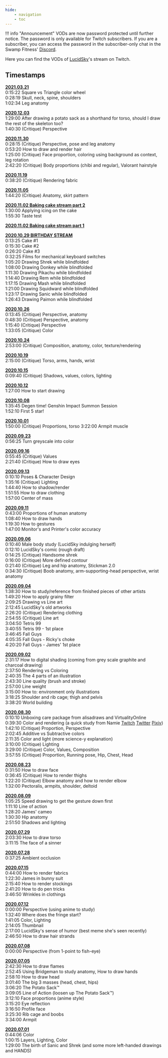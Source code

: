 ```yaml
---
hide:
    - navigation
    - toc
---
```


!!! info "Announcement"
    VODs are now password protected until further notice. The password is only available for Twitch subscribers. If you are a subscriber, you can access the password in the subscriber-only chat in the Swamp Fitness' [Discord](https://discord.gg/VG2nGw4).

Here you can find the VODs of [LucidSky](gym-staff.md#leader)'s stream on Twitch.

## Timestamps

[**2021.03.21**](https://vod.swamp.fitness/20210321_v957277387_Art.mp4)  
0:15:22 Square vs Triangle color wheel  
0:28:19 Skull, neck, spine, shoulders  
1:02:34 Leg anatomy

[**2020.12.03**](https://vod.swamp.fitness/20201203_823848876_Art.mp4)  
1:29:00 After drawing a potato sack as a shorthand for torso, should I draw the rest of the skeleton too?  
1:40:30 (Critique) Perspective  

[**2020.11.30**](https://vod.swamp.fitness/20201130_820469972_Art.mp4)  
0:28:15 (Critique) Perspective, pose and leg anatomy  
0:53:20 How to draw and render hair  
1:25:00 (Critique) Face proportion, coloring using background as context, leg rotation  
2:42:20 (Critique) Body proportions (chibi and regular), Valorant hairstyle  

[**2020.11.19**](https://vod.swamp.fitness/20201119_807964830_Art.mp4)  
0:38:20 (Critique) Rendering fabric  

[**2020.11.05**](https://vod.swamp.fitness/20201105_792373913_Art.mp4)  
1:44:20 (Critique) Anatomy, skirt pattern  

[**2020.11.02 Baking cake stream part 2**](https://vod.swamp.fitness/20201102_789467310_Art.mp4)  
1:30:00 Applying icing on the cake  
1:55:30 Taste test  

[**2020.11.02 Baking cake stream part 1**](https://vod.swamp.fitness/20201102_789417989_Art.mp4)  

[**2020.10.29 BIRTHDAY STREAM**](https://vod.swamp.fitness/20201029_785109594_Art.mp4)  
0:13:25 Cake #1  
0:15:30 Cake #2  
0:26:20 Cake #3  
0:32:25 Films for mechanical keyboard switches  
1:05:20 Drawing Shrek while blindfolded  
1:08:00 Drawing Donkey while blindfolded  
1:11:30 Drawing Pikachu while blindfolded  
1:14:40 Drawing Rem while blindfolded  
1:17:15 Drawing Mash while blindfolded  
1:21:00 Drawing Squidward while blindfolded  
1:23:17 Drawing Sanic while blindfolded  
1:26:43 Drawing Paimon while blindfolded  

[**2020.10.26**](https://vod.swamp.fitness/20201026_782094102_Art.mp4)  
0:13:45 (Critique) Perspective, anatomy  
0:48:30 (Critique) Perspective, anatomy  
1:15:40 (Critique) Perspective  
1:33:05 (Critique) Color

[**2020.10.24**](https://vod.swamp.fitness/20201024_779952201_Art.mp4)  
2:53:00 (Critique) Composition, anatomy, color, texture/rendering  

[**2020.10.19**](https://vod.swamp.fitness/20201019_774886184_Art.mp4)  
2:15:00 (Critique) Torso, arms, hands, wrist  

[**2020.10.15**](https://vod.swamp.fitness/20201015_770717386_Art.mp4)  
0:09:40 (Critique) Shadows, values, colors, lighting  

[**2020.10.12**](https://vod.swamp.fitness/20201012_767895461_Art.mp4)  
1:27:00 How to start drawing  

[**2020.10.08**](https://vod.swamp.fitness/20201008_763855918_Art.mp4)  
1:35:45 Degen time! Genshin Impact Summon Session  
1:52:10 First 5 star!  

[**2020.10.01**](https://vod.swamp.fitness/20201001_757068483_Art.mp4)  
1:50:00 (Critique) Proportions, torso
3:22:00 Armpit muscle  

[**2020.09.23**](https://vod.swamp.fitness/20200923_750244992_Art.mp4)  
0:56:25 Turn greyscale into color  

[**2020.09.16**](https://vod.swamp.fitness/20200916_743371227_Art.mp4)  
0:55:45 (Critique) Values  
2:21:40 (Critique) How to draw eyes  

[**2020.09.13**](https://vod.swamp.fitness/20200913_740517800_Art.mp4)  
0:10:10 Poses & Character Design  
1:35:16 (Critique) Lighting  
1:44:40 How to shadow/render  
1:51:55 How to draw clothing  
1:57:00 Center of mass  

[**2020.09.11**](https://vod.swamp.fitness/20200911_738473719_Art.mp4)  
0:43:00 Proportions of human anatomy  
1:08:40 How to draw hands  
1:19:30 How to gestures  
1:47:00 Monitor's and Printer's color accuracy  

[**2020.09.06**](https://vod.swamp.fitness/20200906_733731654_Art.mp4)  
0:10:40 Male body study (LucidSky indulging herself)  
0:12:10 LucidSky's comic (rough draft)  
0:14:25 (Critique) Handsome shrek  
0:16:00 (Critique) More defined contour  
0:21:40 (Critique) Leg and hip anatomy, Stickman 2.0  
0:34:30 (Critique) Boob anatomy, arm-supporting-head perspective, wrist anatomy  

[**2020.09.04**](https://vod.swamp.fitness/20200904_731706704_Art.mp4)  
1:38:30 How to study/reference from finished pieces of other artists  
1:49:20 How to apply grainy filter  
2:09:25 Drawing vs Line art  
2:12:45 LucidSky's old artworks  
2:26:20 (Critique) Rendering clothing  
2:54:55 (Critique) Line art  
3:04:50 Tetris 99  
3:40:55 Tetris 99 - 1st place  
3:46:45 Fall Guys  
4:05:35 Fall Guys - Ricky's choke  
4:20:20 Fall Guys - James' 1st place  

[**2020.09.02**](https://vod.swamp.fitness/20200902_729695685_Art.mp4)  
2:31:17 How to digital shading (coming from grey scale graphite and charcoal drawing)  
2:37:50 Rendering vs Coloring  
2:40:35 The 4 parts of an illustration  
2:43:30 Line quality (brush and stroke)  
2:57:00 Line weight  
3:15:00 How to: environment only illustrations  
3:18:25 Shoulder and rib cage; thigh and pelvis  
3:38:20 World building  

[**2020.08.30**](https://vod.swamp.fitness/20200830_726742711_Art.mp4)  
0:10:10 Unboxing care package from alisadraws and VirtualityOnline  
0:39:30 Color and rendering (a quick study from Namie [Twitch](https://twitch.tv/namgoreng) [Twitter](https://twitter.com/namgoreng) [Pixiv](https://www.pixiv.net/en/users/3829860))  
1:42:10 (Critique) Proportion, Perspective  
2:02:45 Additive vs Subtractive colors  
2:11:35 Color and light (more science-y explanation)  
3:10:00 (Critique) Lighting  
3:29:00 (Critique) Color, Values, Composition  
3:57:55 (Critique) Proportion, Running pose, Hip, Chest, Head  

[**2020.08.23**](https://vod.swamp.fitness/20200823_719690223_Art.mp4)  
0:31:50 How to draw face  
0:36:45 (Critique) How to render thighs  
1:22:20 (Critique) Elbow anatomy and how to render elbow  
1:32:00 Pectoralis, armpits, shoulder, deltoid  

[**2020.08.09**](https://vod.swamp.fitness/20200809_705675755_Art.mp4)  
1:05:25 Speed drawing to get the gesture down first  
1:11:10 Line of action  
1:28:20 James' cameo  
1:30:30 Hip anatomy  
2:51:50 Shadows and lighting  

[**2020.07.29**](https://vod.swamp.fitness/20200729_694874980_Art.mp4)  
2:03:30 How to draw torso  
3:11:15 The face of a sinner  

[**2020.07.28**](https://vod.swamp.fitness/20200728_693852253_Art.mp4)  
0:37:25 Ambient occlusion  

[**2020.07.15**](https://vod.swamp.fitness/20200715_680987233_Art.mp4)  
0:44:00 How to render fabrics  
1:22:30 James in bunny suit  
2:15:40 How to render stockings  
2:41:20 How to do pen tricks  
3:46:50 Wrinkles in clothings  

[**2020.07.12**](https://vod.swamp.fitness/20200712_678069939_Art.mp4)  
0:00:00 Perspective (using anime to study)  
1:32:40 Where does the fringe start?  
1:41:05 Color, Lighting  
2:14:05 Thumbnail  
2:17:00 LucidSky's sense of humor (best meme she's seen recently)  
2:46:50 How to draw hair strands  

[**2020.07.08**](https://vod.swamp.fitness/20200708_674132279_Art.mp4)  
0:00:00 Perspective (from 1-point to fish-eye)  

[**2020.07.05**](https://vod.swamp.fitness/20200705_671324535_Art.mp4)  
2:42:30 How to draw flames  
2:52:45 Using Bridgeman to study anatomy, How to draw hands  
2:58:10 How to draw head  
3:01:40 The big 3 masses (head, chest, hips)  
3:06:20 The Potato Sack:tm:  
3:09:05 Line of Action (loosen up The Potato Sack:tm:)  
3:12:10 Face proportions (anime style)  
3:15:20 Eye reflection  
3:16:50 Profile face  
3:25:30 Rib cage and boobs  
3:34:00 Armpit  

[**2020.07.01**](https://vod.swamp.fitness/20200701_667514211_Art.mp4)  
0:44:06 Color  
1:00:15 Layers, Lighting, Color  
1:29:00 The birth of Sanic and Shrek (and some more left-handed drawings and HANDS)  